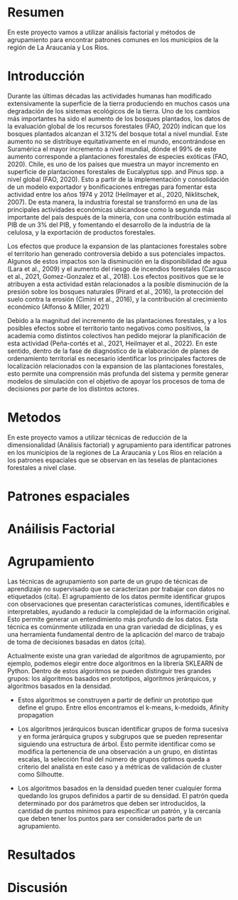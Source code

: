 # Resumen
En este proyecto vamos a utilizar análisis factorial y métodos de agrupamiento para encontrar patrones comunes en los municipios de la región de La Araucanía y Los Ríos.

# Introducción

Durante las últimas décadas las actividades humanas han modificado extensivamente la superficie de la tierra produciendo en muchos casos una degradación de los sistemas ecológicos de la tierra. Uno de los cambios más importantes ha sido el aumento de los bosques plantados, los datos de la evaluación global de los recursos forestales (FAO, 2020) indican que los bosques plantados alcanzan el 3.12% del bosque total a nivel mundial. Este aumento no se distribuye equitativamente en el mundo, encontrándose en Suramérica el mayor incremento a nivel mundial, dónde el 99% de este aumento corresponde a plantaciones forestales de especies exóticas (FAO, 2020). Chile, es uno de los países que muestra un mayor incremento en superficie de plantaciones forestales de Eucalyptus spp. and Pinus spp. a nivel global (FAO, 2020). Esto a partir de la implementación y consolidación de un modelo exportador y bonificaciones entregas para fomentar esta actividad entre los años 1974 y 2012 (Heilmayer et al., 2020, Niklitschek, 2007). De esta manera, la industria forestal se transformó en una de las principales actividades económicas ubicandose como la segunda más importante del país después de la minería, con una contribución estimada al PIB de un 3% del PIB, y fomentando el desarrollo de la industria de la celulosa, y la exportación de productos forestales.

Los efectos que produce la expansion de las plantaciones forestales sobre el territorio han generado controversia debido a sus potenciales impactos. Algunos de estos impactos son la disminución en la disponibilidad de agua (Lara et al., 2009) y el aumento del riesgo de incendios forestales (Carrasco et al., 2021, Gomez-Gonzalez et al., 2018). Los efectos positivos que se le atribuyen a esta actividad están relacionados a la posible disminución de la presión sobre los bosques naturales (Pirard et al., 2016), la protección del suelo contra la erosión (Cimini et al., 2016), y la contribución al crecimiento económico (Alfonso & Miller, 2021)

Debido a la magnitud del incremento de las plantaciones forestales, y a los posibles efectos sobre el territorio tanto negativos como positivos, la academia como distintos colectivos han pedido mejorar la planificación de esta actividad (Peña-cortés et al., 2021, Heilmayer et al., 2022). En este sentido, dentro de la fase de diagnóstico de la elaboración de planes de ordenamiento territorial es necesario identificar los principales factores de localización relacionados con la expansion de las plantaciones forestales, esto permite una comprensión más profunda del sistema y permite generar  modelos de simulación con el objetivo de apoyar los procesos de toma de decisiones por parte de los distintos actores.  


# Metodos

En este proyecto vamos a utilizar técnicas de reducción de la dimensionalidad (Análisis factorial) y agrupamiento para identificar patrones en los municipios de la regiones de La Araucania y Los Ríos en relación a los patrones espaciales que se observan en las teselas de plantaciones forestales a nivel clase.

# Patrones espaciales

# Anáilisis Factorial 

# Agrupamiento 

 Las técnicas de agrupamiento son parte de un grupo de técnicas de aprendizaje no supervisado que se caracterizan por trabajar con datos no etiquetados (cita). El agrupamiento de los datos permite identificar grupos con observaciones que presentan características comunes, identificables e interpretables, ayudando a reducir la complejidad de la información original. Esto permite generar un entendimiento más profundo de los datos. Esta técnica es comúnmente utilizada en una gran variedad de diciplinas, y es una herramienta fundamental dentro de la aplicación del marco de trabajo de toma de decisiones basadas en datos (cita).

 Actualmente existe una gran variedad de algoritmos de agrupamiento, por ejemplo, podemos elegir entre doce algoritmos en la librería SKLEARN de Python. Dentro de estos algoritmos se pueden distinguir tres grandes grupos: los algoritmos basados en prototipos, algoritmos jerárquicos, y algoritmos basados en la densidad. 
 
* Estos algoritmos se construyen a partir de definir un prototipo que define el grupo. Entre ellos encontramos el k-means, k-medoids, Afinity propagation

* Los algoritmos jerárquicos buscan identificar grupos de forma sucesiva y en forma jerárquica grupos y subgrupos que se pueden representar siguiendo una estructura de árbol. Esto permite identificar como se modifica la pertenencia de una observación a un grupo, en distintas escalas, la selección final del número de grupos óptimos queda a criterio del analista en este caso y a métricas de validación de cluster como Silhoutte.

* Los algoritmos basados en la densidad pueden tener cualquier forma quedando los grupos definidos a partir de su densidad. El patrón queda determinado por dos parámetros que deben ser introducidos, la cantidad de puntos mínimos para especificar un patrón, y la cercanía que deben tener los puntos para ser considerados parte de un agrupamiento.
  
# Resultados 

# Discusión
